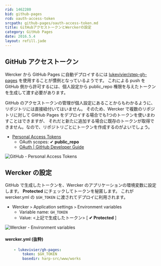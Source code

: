 ```yaml
---
rid: 1462280
bid: github-pages
rcd: oauth-access-token
srcpath: github-pages/oauth-access-token.md
title: GitHubアクセストークンとWerckerの設定
category: GitHub Pages
date: 2016.5.4
layout: refill.jade
---
```


## GitHub アクセストークン

Wercker から GitHub Pages に自動デプロイするには [lukevivier/step-gh-pages](https://app.wercker.com/#applications/51f71ee369cd738a32001822/tab/details/) を使用することが慣例となっているようです。
これによる push を GitHub 側から許可するには、個人設定から public_repo 権限を与えたトークンを生成して渡す必要があります。

GitHub のアクセストークンの管理が個人設定にあることからもわかるように、リポジトリには直接紐付いてはいません。
そのため、Wercker で複数のリポジトリに対して GitHub Pages をデプロイする場合でも1つのトークンを使いまわすことはできますが、
それだと新たに追加する場合に既存のトークンが取得できません。なので、リポジトリごとにトークンを作成するのがよいでしょう。

- [Personal Access Tokens](https://github.com/settings/tokens)
  - OAuth scopes: ✔ __public_repo__
  - [OAuth | GitHub Developer Guide](https://developer.github.com/v3/oauth/#scopes)

![GitHub - Personal Access Tokens](https://s3-ap-northeast-1.amazonaws.com/syon.github.io/refills/chronicle/201605/github-oauth.png)


## Wercker の設定

GitHub で生成したトークンを、Wercker のアプリケーションの環境変数に設定します。
__Protected__ にチェックしてトークンを秘匿します。
これが wercker.yml の `$GH_TOKEN` に渡されてデプロイに利用されます。

- Wercker `>` Application settings `>` Environment variables
  - Variable name: `GH_TOKEN`
  - Value: <上記で生成したトークン> [ __✔ Protected__ ]

![Wercker - Environment variables](https://s3-ap-northeast-1.amazonaws.com/syon.github.io/refills/chronicle/201605/wercker-env.png)

#### wercker.yml (抜粋)
```yaml
    - lukevivier/gh-pages:
        token: $GH_TOKEN
        basedir: harp-src/www/works
```
